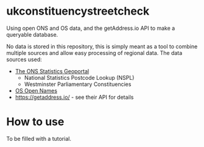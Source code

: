 # ukconstituencystreetcheck
Using open ONS and OS data, and the getAddress.io API to make a queryable database.

No data is stored in this repository, this is simply meant as a tool to combine multiple sources and allow easy processing of regional data. The data sources used:
* [The ONS Statistics Geoportal](https://geoportal.statistics.gov.uk/)
  * National Statistics Postcode Lookup (NSPL)
  * Westminster Parliamentary Constituencies
* [OS Open Names](https://osdatahub.os.uk/downloads/open/OpenNames)
* https://getaddress.io/ - see their API for details

# How to use

To be filled with a tutorial.
